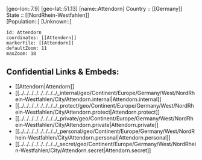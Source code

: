 ﻿---
location: [51.13,7.9] 
mapzoom: [7,12] 
mapmarker: city 
type: City
tags:
- geo/City


SpocWebEntityId: 28918
isDeleted: false
confidential: public

---
[geo-lon::7.9] 
[geo-lat::51.13] 
[name::Attendorn] 
Country :: [[Germany]]  
State :: [[NordRhein-Westfahlen]]  
[Population::] 
[Unknown::] 


```leaflet
id: Attendorn
coordinates: [[Attendorn]] 
markerFile: [[Attendorn]] 
defaultZoom: 11 
maxZoom: 18
```


## Confidential Links & Embeds: 
- [[Attendorn|Attendorn]]  
- [[../../../../../../../../_internal/geo/Continent/Europe/Germany/West/NordRhein-Westfahlen/City/Attendorn.internal|Attendorn.internal]] 
- [[../../../../../../../../_protect/geo/Continent/Europe/Germany/West/NordRhein-Westfahlen/City/Attendorn.protect|Attendorn.protect]] 
- [[../../../../../../../../_private/geo/Continent/Europe/Germany/West/NordRhein-Westfahlen/City/Attendorn.private|Attendorn.private]] 
- [[../../../../../../../../_personal/geo/Continent/Europe/Germany/West/NordRhein-Westfahlen/City/Attendorn.personal|Attendorn.personal]] 
- [[../../../../../../../../_secret/geo/Continent/Europe/Germany/West/NordRhein-Westfahlen/City/Attendorn.secret|Attendorn.secret]] 
